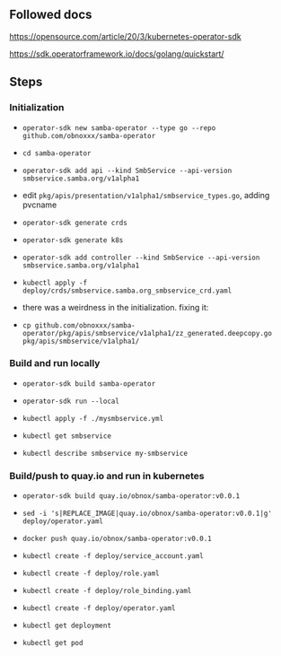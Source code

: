 ## Followed docs

https://opensource.com/article/20/3/kubernetes-operator-sdk

https://sdk.operatorframework.io/docs/golang/quickstart/


## Steps

### Initialization

* `operator-sdk new samba-operator --type go --repo github.com/obnoxxx/samba-operator`
* `cd samba-operator`
* `operator-sdk add api --kind SmbService --api-version smbservice.samba.org/v1alpha1`
* edit `pkg/apis/presentation/v1alpha1/smbservice_types.go`, adding pvcname
* `operator-sdk generate crds`
* `operator-sdk generate k8s`
* `operator-sdk add controller --kind SmbService --api-version smbservice.samba.org/v1alpha1`
* `kubectl apply -f deploy/crds/smbservice.samba.org_smbservice_crd.yaml`

* there was a weirdness in the initialization. fixing it:
* `cp github.com/obnoxxx/samba-operator/pkg/apis/smbservice/v1alpha1/zz_generated.deepcopy.go  pkg/apis/smbservice/v1alpha1/`

### Build and run locally

* `operator-sdk build samba-operator`

* `operator-sdk run --local`
* `kubectl apply -f ./mysmbservice.yml`
* `kubectl get smbservice`
* `kubectl describe smbservice my-smbservice`

### Build/push to quay.io and run in kubernetes

* `operator-sdk build quay.io/obnox/samba-operator:v0.0.1`
* `sed -i 's|REPLACE_IMAGE|quay.io/obnox/samba-operator:v0.0.1|g' deploy/operator.yaml`
* `docker push quay.io/obnox/samba-operator:v0.0.1`

* `kubectl create -f deploy/service_account.yaml`
* `kubectl create -f deploy/role.yaml`
* `kubectl create -f deploy/role_binding.yaml`
* `kubectl create -f deploy/operator.yaml`
* `kubectl get deployment`
* `kubectl get pod`
